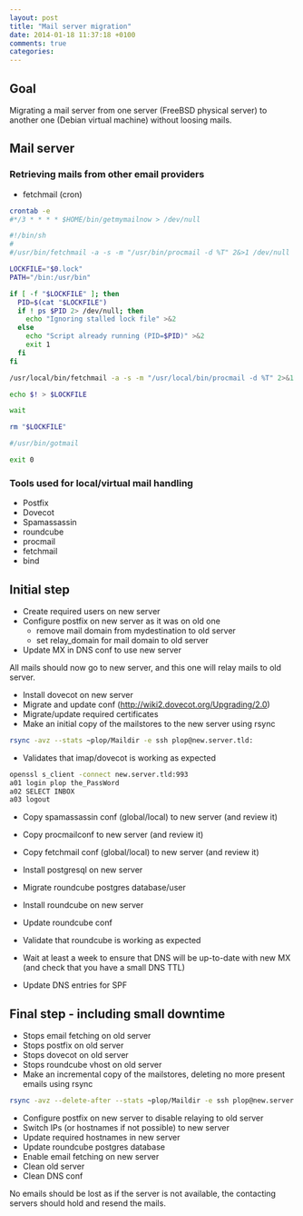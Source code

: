 ```yaml
---
layout: post
title: "Mail server migration"
date: 2014-01-18 11:37:18 +0100
comments: true
categories: 
---
```

## Goal
Migrating a mail server from one server (FreeBSD physical server) to another
one (Debian virtual machine) without loosing mails.

## Mail server

### Retrieving mails from other email providers

* fetchmail (cron)

``` sh
crontab -e
#*/3 * * * * $HOME/bin/getmymailnow > /dev/null
```

``` sh ~/bin/getmymailnow
#!/bin/sh
#
#/usr/bin/fetchmail -a -s -m "/usr/bin/procmail -d %T" 2&>1 /dev/null

LOCKFILE="$0.lock"
PATH="/bin:/usr/bin"

if [ -f "$LOCKFILE" ]; then
  PID=$(cat "$LOCKFILE")
  if ! ps $PID 2> /dev/null; then
    echo "Ignoring stalled lock file" >&2
  else
    echo "Script already running (PID=$PID)" >&2
    exit 1
  fi
fi

/usr/local/bin/fetchmail -a -s -m "/usr/local/bin/procmail -d %T" 2>&1

echo $! > $LOCKFILE

wait

rm "$LOCKFILE"

#/usr/bin/gotmail

exit 0
```

### Tools used for local/virtual mail handling

* Postfix
* Dovecot
* Spamassassin
* roundcube
* procmail
* fetchmail
* bind

## Initial step
* Create required users on new server
* Configure postfix on new server as it was on old one
  * remove mail domain from mydestination to old server
  * set relay_domain for mail domain to old server
* Update MX in DNS conf to use new server

All mails should now go to new server, and this one will relay mails to old server.

* Install dovecot on new server
* Migrate and update conf (http://wiki2.dovecot.org/Upgrading/2.0)
* Migrate/update required certificates
* Make an initial copy of the mailstores to the new server using rsync

``` sh
rsync -avz --stats ~plop/Maildir -e ssh plop@new.server.tld:
```

* Validates that imap/dovecot is working as expected

``` sh
openssl s_client -connect new.server.tld:993
a01 login plop the_PassWord
a02 SELECT INBOX
a03 logout
```

* Copy spamassassin conf (global/local) to new server (and review it)
* Copy procmailconf to new server (and review it)
* Copy fetchmail conf (global/local) to new server (and review it)

* Install postgresql on new server
* Migrate roundcube postgres database/user
* Install roundcube on new server
* Update roundcube conf
* Validate that roundcube is working as expected

* Wait at least a week to ensure that DNS will be up-to-date with new MX (and
check that you have a small DNS TTL)
* Update DNS entries for SPF

## Final step - including small downtime

* Stops email fetching on old server
* Stops postfix on old server
* Stops dovecot on old server
* Stops roundcube vhost on old server
* Make an incremental copy of the mailstores, deleting no more present emails using rsync
``` sh
rsync -avz --delete-after --stats ~plop/Maildir -e ssh plop@new.server.tld:
```
* Configure postfix on new server to disable relaying to old server
* Switch IPs (or hostnames if not possible) to new server 
* Update required hostnames in new server
* Update roundcube postgres database
* Enable email fetching on new server
* Clean old server
* Clean DNS conf

No emails should be lost as if the server is not available, the contacting
servers should hold and resend the mails.
